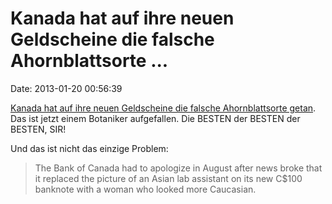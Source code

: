 Kanada hat auf ihre neuen Geldscheine die falsche Ahornblattsorte \...
======================================================================

Date: 2013-01-20 00:56:39

[Kanada hat auf ihre neuen Geldscheine die falsche Ahornblattsorte
getan](http://www.reuters.com/article/2013/01/18/us-maple-idUSBRE90H16S20130118).
Das ist jetzt einem Botaniker aufgefallen. Die BESTEN der BESTEN der
BESTEN, SIR!

Und das ist nicht das einzige Problem:

> The Bank of Canada had to apologize in August after news broke that it
> replaced the picture of an Asian lab assistant on its new C\$100
> banknote with a woman who looked more Caucasian.
